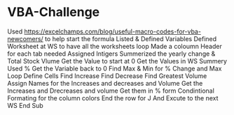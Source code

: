 # VBA-Challenge
Used https://excelchamps.com/blog/useful-macro-codes-for-vba-newcomers/ to help start the formula
Listed & Defined Variables
Defined Worksheet at WS to have all the worksheets loop
Made a coloumn Header for each tab needed
Assigned Intigers
Summerized the yearly change & Total Stock Vlume
Get the Value to start at 0
Get the Values in WS Summery
Used %
Get the Variable back to 0
Find Max & Min for % Change and Max Loop
Define Cells
Find Increase
Find Decrease
Find Greatest Volume
Assign Names for the Increases and decreases and Volume
Get the Increases and Drecreases and volume
Get them in % form
Condintional Formating for the column colors
End the row for J
And Excute to the next WS
End Sub
